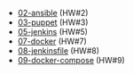 - [02-ansible](02-ansible/README.md) (HW#2)
- [03-puppet](03-puppet/README.md) (HW#3)
- [05-jenkins](05-jenkins/README.md) (HW#5)
- [07-docker](07-docker/README.md) (HW#7)
- [08-jenkinsfile](08-jenkinsfile/README.md) (HW#8)
- [09-docker-compose](09-docker-compose/README.md) (HW#9)
